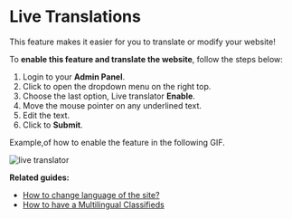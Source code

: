 # Live Translations

This feature makes it easier for you to translate or modify your website!

To  **enable this feature and translate the website**, follow the steps below:

1.  Login to your **Admin Panel**.
2.  Click to open the dropdown menu on the right top.
3.  Choose the last option, Live translator  **Enable**.
4.  Move the mouse pointer on any underlined text.
5.  Edit the text.
6.  Click to  **Submit**.

 Example,of how to enable the feature in the following GIF.

![live translator](https://cloud.githubusercontent.com/assets/7003648/16676480/0c0d1272-4490-11e6-8adb-01adef17c505.gif)

 
  
**Related guides:**


-   [How to change language of the site?](Translation-change-language-of-the-site.md)
-   [How to have a Multilingual Classifieds](Translations-how-have-amultilingual-classfied.md)
